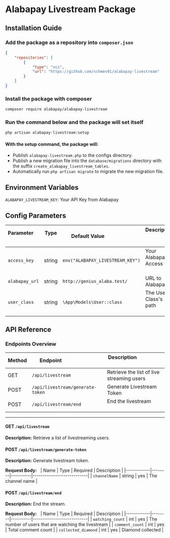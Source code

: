 # Alabapay Livestream Package

## Installation Guide

### Add the package as a repository into `composer.json`

```json
{
    "repositories": [
        {
            "type": "vcs",
            "url": "https://github.com/schmev91/alabapay-livestream"
        }
    ]
}
```

### Install the package with composer

```bash
composer require alabapay/alabapay-livestream
```

### Run the command below and the package will set itself

```bash
php artisan alabapay-livestream:setup
```

#### With the setup command, the package will:

- Publish `alabapay-livestream.php` to the configs directory.
- Publish a new migration file into the `database/migrations` directory with the suffix `create_alabapay_livestream_tables`.
- Automatically run `php artisan migrate` to migrate the new migration file.

## Environment Variables

`ALABAPAY_LIVESTREAM_KEY`: Your API Key from Alabapay

## Config Parameters

| Parameter       | Type   | Default Value                     | Description                                  |
| --------------- | ------ | --------------------------------- | -------------------------------------------- |
| `access_key`    | string | `env("ALABAPAY_LIVESTREAM_KEY")`  | Your Alabapay Access Key                     |
| `alabapay_url`  | string | `http://genius_alaba.test/`       | URL to Alabapay                              |
| `user_class`    | string | `\App\Models\User::class`         | The User Class's path                        |

## API Reference

### Endpoints Overview

| Method  | Endpoint                         | Description                               |
| ------- | -------------------------------- | ----------------------------------------- |
| GET     | `/api/livestream`                | Retrieve the list of live streaming users |
| POST    | `/api/livestream/generate-token` | Generate Livestream Token                 |
| POST    | `/api/livestream/end`            | End the livestream                        |

---

#### GET `/api/livestream`

**Description:** Retrieve a list of livestreaming users.

#### POST `/api/livestream/generate-token`

**Description:** Generate livestream token.

**Request Body:**  
| Name | Type | Required | Description |
|------------|--------|----------|---------------------------|
| `channelName` | string | yes | The channel name |

#### POST `/api/livestream/end`

**Description:** End the stream.

**Request Body:**  
| Name | Type | Required | Description |
|------------|--------|----------|---------------------------|
| `watching_count` | int | yes | The number of users that are watching the livestream |
| `comment_count` | int | yes | Total comment count |
| `collected_diamond` | int | yes | Diamond collected |

